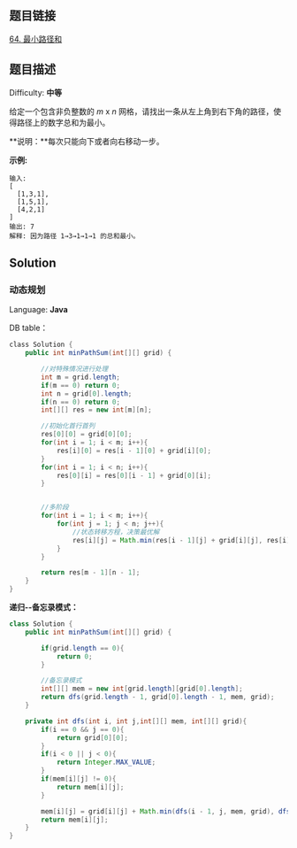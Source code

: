 ## 题目链接

[64\. 最小路径和](https://leetcode-cn.com/problems/minimum-path-sum/)

## 题目描述

Difficulty: **中等**

给定一个包含非负整数的 _m_ x _n_ 网格，请找出一条从左上角到右下角的路径，使得路径上的数字总和为最小。

**说明：**每次只能向下或者向右移动一步。

**示例:**

```
输入:
[
  [1,3,1],
  [1,5,1],
  [4,2,1]
]
输出: 7
解释: 因为路径 1→3→1→1→1 的总和最小。
```

## Solution

### 动态规划

Language: **Java**

DB table：

```java
​class Solution {
    public int minPathSum(int[][] grid) {

        //对特殊情况进行处理
        int m = grid.length;
        if(m == 0) return 0;
        int n = grid[0].length;
        if(n == 0) return 0;
        int[][] res = new int[m][n];

        //初始化首行首列
        res[0][0] = grid[0][0];
        for(int i = 1; i < m; i++){
            res[i][0] = res[i - 1][0] + grid[i][0];
        }
        for(int i = 1; i < n; i++){
            res[0][i] = res[0][i - 1] + grid[0][i];
        }


        //多阶段
        for(int i = 1; i < m; i++){
            for(int j = 1; j < n; j++){
                //状态转移方程，决策最优解
                res[i][j] = Math.min(res[i - 1][j] + grid[i][j], res[i][j - 1] + grid[i][j]);
            }
        }

        return res[m - 1][n - 1];
    }
}
```

**递归--备忘录模式：**

```java
class Solution {
    public int minPathSum(int[][] grid) {

        if(grid.length == 0){
            return 0;
        }

        //备忘录模式
        int[][] mem = new int[grid.length][grid[0].length];
        return dfs(grid.length - 1, grid[0].length - 1, mem, grid);
    }

    private int dfs(int i, int j,int[][] mem, int[][] grid){
        if(i == 0 && j == 0){
            return grid[0][0];
        }
        if(i < 0 || j < 0){
            return Integer.MAX_VALUE;
        }
        if(mem[i][j] != 0){
            return mem[i][j];
        }

        mem[i][j] = grid[i][j] + Math.min(dfs(i - 1, j, mem, grid), dfs(i, j - 1, mem, grid));
        return mem[i][j];
    }
}
```